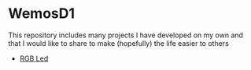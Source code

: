 # WemosD1
This repository includes many projects I have developed on my own and that I would like to share to make (hopefully) the life easier to others

* [RGB Led](https://github.com/ricvec/WemosD1/tree/main/LED_RGB)
